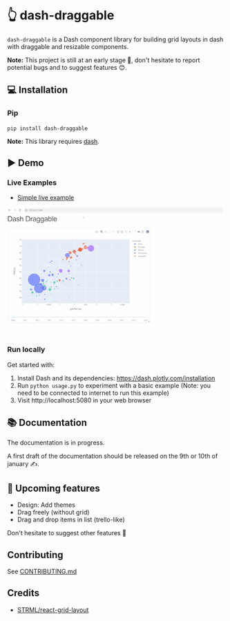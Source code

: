 # &#x1F446; <!-- :point_up_2:  --> dash-draggable
`dash-draggable` is a Dash component library for building grid layouts in dash with draggable and resizable components.

**Note:** This project is still at an early stage &#x1F6B6;, don't hesitate to report potential bugs and to suggest features &#x1F60a;.


## &#x1F4BB; Installation
### Pip <!-- / Conda -->
```
pip install dash-draggable
```
**Note:** This library requires [dash](https://plotly.com/dash/).

## &#x25B6; Demo
### Live Examples
- [Simple live example](https://dash-draggable.herokuapp.com/)
    <!-- - [Fixed width]()
    - [Responsive]() -->

![Image](./docs/assets/img/draggable_dashboard_sm.gif)

### Run locally
Get started with:
1. Install Dash and its dependencies: https://dash.plotly.com/installation
2. Run `python usage.py` to experiment with a basic example (Note: you need to be connected to internet to run this example)
3. Visit http://localhost:5080 in your web browser


## &#x1F4DA; Documentation
The documentation is in progress. 

A first draft of the documentation should be released on the 9th or 10th of january &#x270D;.

##  &#x1F6B6; Upcoming features
- Design: Add themes
- Drag freely (without grid)
- Drag and drop items in list (trello-like)

Don't hesitate to suggest other features &#x1F4AC;


## Contributing
See [CONTRIBUTING.md](./CONTRIBUTING.md)


## Credits
- [STRML/react-grid-layout](https://github.com/STRML/react-grid-layout)

<!-- 
### Install dependencies

If you have selected install_dependencies during the prompt, you can skip this part.

1. Install npm packages
    ```
    $ npm install
    ```
2. Create a virtual env and activate.
    ```
    $ virtualenv venv
    $ . venv/bin/activate
    ```
    _Note: venv\Scripts\activate for windows_

3. Install python packages required to build components.
    ```
    $ pip install -r requirements.txt
    ```
4. Install the python packages for testing (optional)
    ```
    $ pip install -r tests/requirements.txt
    ```

### Write your component code in `src/lib/components/DashDraggable.react.js`.

- The demo app is in `src/demo` and you will import your example component code into your demo app.
- Test your code in a Python environment:
    1. Build your code
        ```
        $ npm run build
        ```
    2. Run and modify the `usage.py` sample dash app:
        ```
        $ python usage.py
        ```
- Write tests for your component.
    - A sample test is available in `tests/test_usage.py`, it will load `usage.py` and you can then automate interactions with selenium.
    - Run the tests with `$ pytest tests`.
    - The Dash team uses these types of integration tests extensively. Browse the Dash component code on GitHub for more examples of testing (e.g. https://github.com/plotly/dash-core-components)
- Add custom styles to your component by putting your custom CSS files into your distribution folder (`dash_draggable`).
    - Make sure that they are referenced in `MANIFEST.in` so that they get properly included when you're ready to publish your component.
    - Make sure the stylesheets are added to the `_css_dist` dict in `dash_draggable/__init__.py` so dash will serve them automatically when the component suite is requested.
- [Review your code](./review_checklist.md)

### Create a production build and publish:

1. Build your code:
    ```
    $ npm run build
    ```
2. Create a Python distribution
    ```
    $ python setup.py sdist bdist_wheel
    ```
    This will create source and wheel distribution in the generated the `dist/` folder.
    See [PyPA](https://packaging.python.org/guides/distributing-packages-using-setuptools/#packaging-your-project)
    for more information.

3. Test your tarball by copying it into a new environment and installing it locally:
    ```
    $ pip install dash_draggable-0.0.1.tar.gz
    ```

4. If it works, then you can publish the component to NPM and PyPI:
    1. Publish on PyPI
        ```
        $ twine upload dist/*
        ```
    2. Cleanup the dist folder (optional)
        ```
        $ rm -rf dist
        ```
    3. Publish on NPM (Optional if chosen False in `publish_on_npm`)
        ```
        $ npm publish
        ```
        _Publishing your component to NPM will make the JavaScript bundles available on the unpkg CDN. By default, Dash serves the component library's CSS and JS locally, but if you choose to publish the package to NPM you can set `serve_locally` to `False` and you may see faster load times._

5. Share your component with the community! https://community.plotly.com/c/dash
    1. Publish this repository to GitHub
    2. Tag your GitHub repository with the plotly-dash tag so that it appears here: https://github.com/topics/plotly-dash
    3. Create a post in the Dash community forum: https://community.plotly.com/c/dash -->
